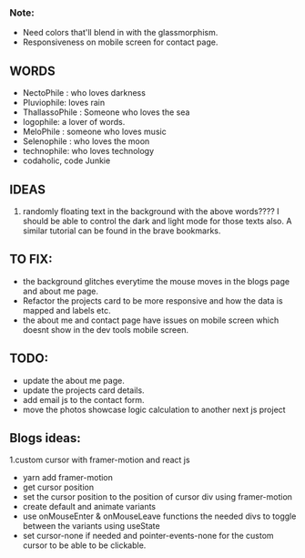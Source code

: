 ### Note:

- Need colors that'll blend in with the glassmorphism.
- Responsiveness on mobile screen for contact page.

## WORDS

- NectoPhile : who loves darkness
- Pluviophile: loves rain
- ThallassoPhile : Someone who loves the sea
- logophile: a lover of words.
- MeloPhile : someone who loves music
- Selenophile : who loves the moon
- technophile: who loves technology
- codaholic, code Junkie

## IDEAS

1. randomly floating text in the background with the above words???? I should be able to
   control the dark and light mode for those texts also.
   A similar tutorial can be found in the brave bookmarks.

## TO FIX:

- the background glitches everytime the mouse moves in the blogs page and about me page.
- Refactor the projects card to be more responsive and how the data is mapped and labels etc.
- the about me and contact page have issues on mobile screen which doesnt show in the dev tools mobile screen.

## TODO:

- update the about me page.
- update the projects card details.
- add email js to the contact form.
- move the photos showcase logic calculation to another next js project

## Blogs ideas:

1.custom cursor with framer-motion and react js

- yarn add framer-motion
- get cursor position
- set the cursor position to the position of cursor div using framer-motion
- create default and animate variants
- use onMouseEnter & onMouseLeave functions the needed divs to toggle between the variants using useState
- set cursor-none if needed and pointer-events-none for the custom cursor to be able to be clickable.
